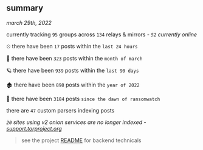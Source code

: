
## summary
_march 29th, 2022_

currently tracking `95` groups across `134` relays & mirrors - _`52` currently online_

⏲ there have been `17` posts within the `last 24 hours`

🦈 there have been `323` posts within the `month of march`

🪐 there have been `939` posts within the `last 90 days`

🏚 there have been `898` posts within the `year of 2022`

🦕 there have been `3184` posts `since the dawn of ransomwatch`

there are `47` custom parsers indexing posts

_`20` sites using v2 onion services are no longer indexed - [support.torproject.org](https://support.torproject.org/onionservices/v2-deprecation/)_

> see the project [README](https://github.com/thetanz/ransomwatch#ransomwatch--) for backend technicals
